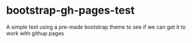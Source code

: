 # bootstrap-gh-pages-test
A simple test using a pre-made bootstrap theme to see if we can get it to work with githup pages

